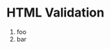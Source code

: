 ﻿<properties
	pageTitle="Validation"
	description="bla bla bla"
	slug="validation"
	keywords="html, intellisense"
/>

# HTML Validation

1. foo
2. bar